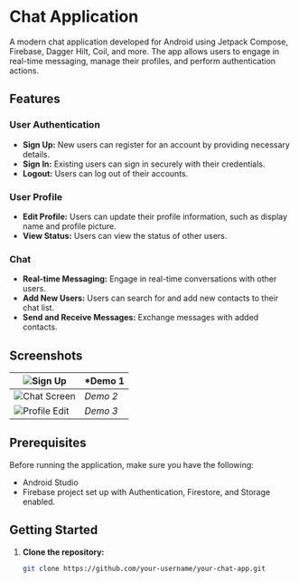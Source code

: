 # Chat Application

A modern chat application developed for Android using Jetpack Compose, Firebase, Dagger Hilt, Coil, and more. The app allows users to engage in real-time messaging, manage their profiles, and perform authentication actions.

## Features

### User Authentication

- **Sign Up:** New users can register for an account by providing necessary details.
- **Sign In:** Existing users can sign in securely with their credentials.
- **Logout:** Users can log out of their accounts.

### User Profile

- **Edit Profile:** Users can update their profile information, such as display name and profile picture.
- **View Status:** Users can view the status of other users.

### Chat

- **Real-time Messaging:** Engage in real-time conversations with other users.
- **Add New Users:** Users can search for and add new contacts to their chat list.
- **Send and Receive Messages:** Exchange messages with added contacts.

## Screenshots

| ![Sign Up](https://raw.githubusercontent.com/SatyamkrJha85/Just_Meet-Chat-Application-Using-Jetpack_Compose/main/assets/111700337/b9a2abb9-1c2f-46cf-939e-bada6da63a5b.png) | *Demo 1 |
| --- | --- |
| ![Chat Screen](https://raw.githubusercontent.com/SatyamkrJha85/Just_Meet-Chat-Application-Using-Jetpack_Compose/main/assets/111700337/053959b7-7e8f-4976-8433-eaf863025762.png) | *Demo 2* |
| ![Profile Edit](https://raw.githubusercontent.com/SatyamkrJha85/Just_Meet-Chat-Application-Using-Jetpack_Compose/main/assets/111700337/59019f5b-b25e-42d1-a1cc-8999bacd2dc1.png) | *Demo 3* |


## Prerequisites

Before running the application, make sure you have the following:

- Android Studio
- Firebase project set up with Authentication, Firestore, and Storage enabled.

## Getting Started

1. **Clone the repository:**

   ```bash
   git clone https://github.com/your-username/your-chat-app.git
